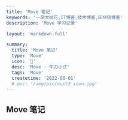 ```yaml
---
title: 'Move 笔记'
keywords: '一朵大呲花,IT博客,技术博客,区块链博客'
description: 'Move 学习记录'

layout: 'markdown-full'

summary:
  title: 'Move 笔记'
  type: 'Move'
  icon: '🍉'
  desc: 'Move - 牛刀小试'
  tags: 'Move'
  createtime: '2022-08-01'
  # pic: '/img/pic/nuxt3_icon.jpg'
---
```


## Move 笔记